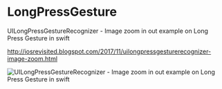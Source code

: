 # LongPressGesture
UILongPressGestureRecognizer - Image zoom in out example on Long Press Gesture in swift

http://iosrevisited.blogspot.com/2017/11/uilongpressgesturerecognizer-image-zoom.html

![UILongPressGestureRecognizer - Image zoom in out example on Long Press Gesture in swift](https://3.bp.blogspot.com/-Paj8h3ykEe4/Wg25ppyzCKI/AAAAAAAAD9w/LWhQmYCPBPImp382z2Rov-AGKlMCEYBlACLcBGAs/s1600/ezgif.com-video-to-gif.gif "Optional title")
